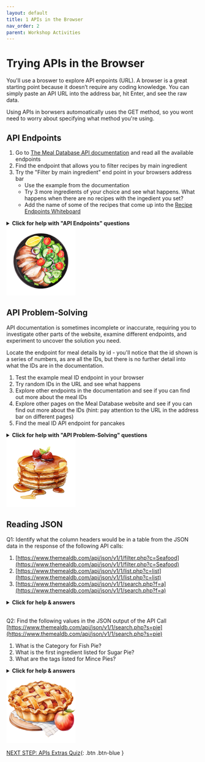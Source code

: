 ```yaml
---
layout: default
title: 1 APIs in the Browser
nav_order: 2
parent: Workshop Activities
---
```

# Trying APIs in the Browser
You'll use a broswer to explore API enpoints (URL). A browser is a great starting point because it doesn’t require any coding knowledge. You can simply paste an API URL into the address bar, hit Enter, and see the raw data. 

Using APIs in borwsers automoatically uses the GET method, so you wont need to worry about specifying what method you're using.

## API Endpoints
1. Go to [The Meal Database API documentation](https://www.themealdb.com/api.php) and read all the available endpoints
2. Find the endpoint that allows you to filter recipes by main ingredient
3. Try the "Filter by main ingredient" end point in your browsers address bar
    * Use the example from the documentation
    * Try 3 more ingredients of your choice and see what happens. What happens when there are no recipes with the ingedient you set?
    * Add the name of some of the recipes that come up into the [Recipe Endpoints Whiteboard](https://www.canva.com/design/DAGzXJAhQ_Q/KrDhketfmSFb9-bA7rbvmA/view?utm_content=DAGzXJAhQ_Q&utm_campaign=designshare&utm_medium=link2&utm_source=uniquelinks&utlId=h93ee196ecf)

<details>
  <summary><b>Click for help with "API Endpoints" questions</b></summary>
  <br>
  Filter by main ingredient
  
  <pre><code>
  www.themealdb.com/api/json/v1/1/filter.php?i=chicken_breast
  </code></pre>

  Change words after "i=" for different ingredient filters<br>
  NOTE: spaces wont work, so use and underscore instead

  <pre><code>
  www.themealdb.com/api/json/v1/1/filter.php?i=egg <br>
  www.themealdb.com/api/json/v1/1/filter.php?i=banana <br>
  www.themealdb.com/api/json/v1/1/filter.php?i=brown_sugar
  </pre></code>


</details>

<img src="images\1-chicken-breast.png" style="width:180px;" alt="image description">

## API Problem-Solving
API documentation is sometimes incomplete or inaccurate, requiring you to investigate other parts of the website, examine different endpoints, and experiment to uncover the solution you need.

Locate the endpoint for meal details by id - you'll notice that the id shown is a series of numbers, as are all the IDs, but there is no further detail into what the IDs are in the documentation.

1. Test the example meal ID endpoint in your browser
2. Try random IDs in the URL and see what happens
3. Explore other endpoints in the documentation and see if you can find out more about the meal IDs
4. Explore other pages on the Meal Database website and see if you can find out more about the IDs (hint: pay attention to the URL in the address bar on different pages)
5. Find the meal ID API endpoint for pancakes

<details>
  <summary><b>Click for help with "API Problem-Solving" questions</b></summary>
  <br>
  Meal ID endpoint and example

  <pre><code>www.themealdb.com/api/json/v1/1/lookup.php?i=52772</pre></code>

Several endpoints will return JSON with a field called idMeal, this is the same ID that can be used in the query for the meal by ID endpoint. For example, the following API call shows the JSON result for the "list by first letter" endpoint:

<br><img src="images\1-id-json-example.png" style="width:70%;" alt="image description"><br>
 
 You can also find ids by browsing recipes on the the website pages. You can see the the meal ID is in the URL for each recipe.

 <br><img src="images\1-id-webpage-example.png" style="width:70%;" alt="image description"><br>

 NOTE: Neither of these examples are consistent for all APIs. They are good examples of exploring an application to discover things about a specific API.
</details>

<img src="images\1-pancakes.png" style="width:180px;" alt="image description">

## Reading JSON
Q1: Identify what the column headers would be in a table from the JSON data in the response of the following API calls:
1. [https://www.themealdb.com/api/json/v1/1/filter.php?c=Seafood](https://www.themealdb.com/api/json/v1/1/filter.php?c=Seafood)
2. [https://www.themealdb.com/api/json/v1/1/list.php?c=list](https://www.themealdb.com/api/json/v1/1/list.php?c=list)
3. [https://www.themealdb.com/api/json/v1/1/search.php?f=a](https://www.themealdb.com/api/json/v1/1/search.php?f=a)

<details>
  <summary><b>Click for help & answers</b></summary>
Identify what the column headers would be in a table from the JSON data in the response of the following API calls:
<br>

1. strMeal, strMealThumb, idMeal

<br>

<img src="images\1-json-headers.png" style="width:100%;" alt="image description">

<br>

2. strCategory

<br>

<img src="images\1-json-headers2.png" style="width:50%;" alt="image description">

<br>

3. 'idMeal', 'strMeal', 'strMealAlternate', 'strCategory', 'strArea', 'strInstructions', 'strMealThumb', 'strTags', 'strYoutube', 'strIngredient1', 'strIngredient2', 'strIngredient3', 'strIngredient4', 'strIngredient5', 'strIngredient6', 'strIngredient7', 'strIngredient8', 'strIngredient9', 'strIngredient10', 'strIngredient11', 'strIngredient12', 'strIngredient13', 'strIngredient14', 'strIngredient15', 'strIngredient16', 'strIngredient17', 'strIngredient18', 'strIngredient19', 'strIngredient20', 'strMeasure1', 'strMeasure2', 'strMeasure3', 'strMeasure4', 'strMeasure5', 'strMeasure6', 'strMeasure7', 'strMeasure8', 'strMeasure9', 'strMeasure10', 'strMeasure11', 'strMeasure12', 'strMeasure13', 'strMeasure14', 'strMeasure15', 'strMeasure16', 'strMeasure17', 'strMeasure18', 'strMeasure19', 'strMeasure20', 'strSource', 'strImageSource', 'strCreativeCommonsConfirmed', 'dateModified'

<br>

<img src="images\1-json-headers3.png" style="width:70%;" alt="image description">

</details>

<br>

Q2: Find the following values in the JSON output of the API Call [https://www.themealdb.com/api/json/v1/1/search.php?s=pie](https://www.themealdb.com/api/json/v1/1/search.php?s=pie)

1. What is the Category for Fish Pie?
2. What is the first ingredient listed for Sugar Pie?
3. What are the tags listed for Mince Pies?

<details>
  <summary><b>Click for help & answers</b></summary>

    1. What is the Category for Fish Pie?
        answer: Seafood

<br><img src="images\1-read-json.png" style="width:50%;" alt="image description"><br>

    2. What is the first ingredient listed for Sugar Pie?
        answer: Brown Sugar

<br><img src="images\1-read-json2.png" style="width:70%;" alt="image description"><br>

    3. What are the tags listed for Mince Pies?
        answer: Christmas

<br><img src="images\1-read-json3.png" style="width:50%;" alt="image description"><br>

</details>

<img src="images\1-pie.png" style="width:180px;" alt="image description">



[NEXT STEP: APIs Extras Quiz](2-api-extras-quiz.html){: .btn .btn-blue }